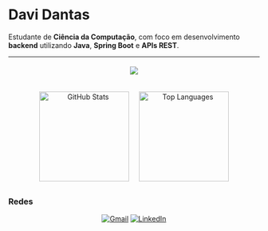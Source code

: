 # Davi Dantas

Estudante de **Ciência da Computação**, com foco em desenvolvimento **backend** utilizando **Java**, **Spring Boot** e **APIs REST**.

---

<div align="center">
  <img src="https://skillicons.dev/icons?i=java,spring,mysql,maven,postman,git" style="padding: 5px;" />
</div>

##

<div align="center" style="display: flex; justify-content: center; gap: 20px; flex-wrap: wrap;">
  <img height="180em" src="https://github-readme-stats.vercel.app/api?username=DaviDantass&show_icons=true&count_private=true&theme=nord&rank_icon=github&border_radius=10" alt="GitHub Stats" />
  <img height="180em" src="https://github-readme-stats.vercel.app/api/top-langs/?username=DaviDantass&layout=compact&theme=nord&count_private=true&border_radius=10" alt="Top Languages" />
</div>

##

### Redes

<div align="center">

[![Gmail](https://img.shields.io/badge/Gmail-D14836?style=for-the-badge&logo=gmail&logoColor=white)](mailto:davidantasdev@gmail.com) 
[![LinkedIn](https://img.shields.io/badge/LinkedIn-0A66C2?style=for-the-badge&logo=linkedin&logoColor=white)](https://www.linkedin.com/in/davi-dantas-1a8895317)

</div>




